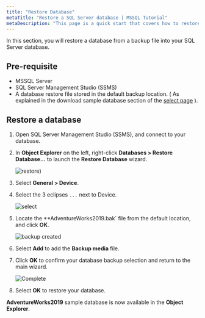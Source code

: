 ```yaml
---
title: "Restore Database"
metaTitle: "Restore a SQL Server database | MSSQL Tutorial"
metaDescription: "This page is a quick start that covers how to restore a database."
---
```


In this section, you will restore a database from a backup file into your SQL Server database.

## Pre-requisite

* MSSQL Server
* SQL Server Management Studio (SSMS)
* A database restore file stored in the default backup location. ( As explained in the download sample database section of the [select page](core-concepts/t-sql-statements/4-select.md) ).

## Restore a database

1. Open SQL Server Management Studio (SSMS), and connect to your database.
1. In **Object Explorer** on the left, right-click **Databases > Restore Database...** to launch the **Restore Database** wizard.

   ![restore](https://graphql-engine-cdn.hasura.io/learn-hasura/assets/database-mssql/restore/restore-database.png))

1. Select **General > Device**.
1. Select the 3 eclipses `...` next to Device.

    ![select](https://graphql-engine-cdn.hasura.io/learn-hasura/assets/database-mssql/restore/select-backup.png)

1. Locate the **AdventureWorks2019.bak` file from the default location, and click **OK**.

    ![backup created](https://graphql-engine-cdn.hasura.io/learn-hasura/assets/database-mssql/restore/backup-created.png)

1. Select **Add** to add the **Backup media** file.
1. Click **OK** to confirm your database backup selection and return to the main wizard.

    ![Complete](https://graphql-engine-cdn.hasura.io/learn-hasura/assets/database-mssql/restore/complete-restore.png)

1. Select **OK** to restore your database.

**AdventureWorks2019** sample database is now available in the **Object Explorer**.
